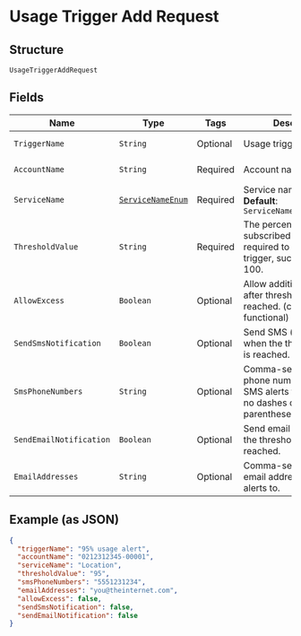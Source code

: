 
# Usage Trigger Add Request

## Structure

`UsageTriggerAddRequest`

## Fields

| Name | Type | Tags | Description | Getter | Setter |
|  --- | --- | --- | --- | --- | --- |
| `TriggerName` | `String` | Optional | Usage trigger name | String getTriggerName() | setTriggerName(String triggerName) |
| `AccountName` | `String` | Required | Account name | String getAccountName() | setAccountName(String accountName) |
| `ServiceName` | [`ServiceNameEnum`](../../doc/models/service-name-enum.md) | Required | Service name<br>**Default**: `ServiceNameEnum.LOCATION` | ServiceNameEnum getServiceName() | setServiceName(ServiceNameEnum serviceName) |
| `ThresholdValue` | `String` | Required | The percent of subscribed usage required to activate the trigger, such as 90 or 100. | String getThresholdValue() | setThresholdValue(String thresholdValue) |
| `AllowExcess` | `Boolean` | Optional | Allow additional requests after thresholdValue is reached. (currently not functional) | Boolean getAllowExcess() | setAllowExcess(Boolean allowExcess) |
| `SendSmsNotification` | `Boolean` | Optional | Send SMS (text) alerts when the thresholdValue is reached. | Boolean getSendSmsNotification() | setSendSmsNotification(Boolean sendSmsNotification) |
| `SmsPhoneNumbers` | `String` | Optional | Comma-separated list of phone numbers to send SMS alerts to. Digits only; no dashes or parentheses, etc. | String getSmsPhoneNumbers() | setSmsPhoneNumbers(String smsPhoneNumbers) |
| `SendEmailNotification` | `Boolean` | Optional | Send email alerts when the thresholdValue is reached. | Boolean getSendEmailNotification() | setSendEmailNotification(Boolean sendEmailNotification) |
| `EmailAddresses` | `String` | Optional | Comma-separated list of email addresses to send alerts to. | String getEmailAddresses() | setEmailAddresses(String emailAddresses) |

## Example (as JSON)

```json
{
  "triggerName": "95% usage alert",
  "accountName": "0212312345-00001",
  "serviceName": "Location",
  "thresholdValue": "95",
  "smsPhoneNumbers": "5551231234",
  "emailAddresses": "you@theinternet.com",
  "allowExcess": false,
  "sendSmsNotification": false,
  "sendEmailNotification": false
}
```

